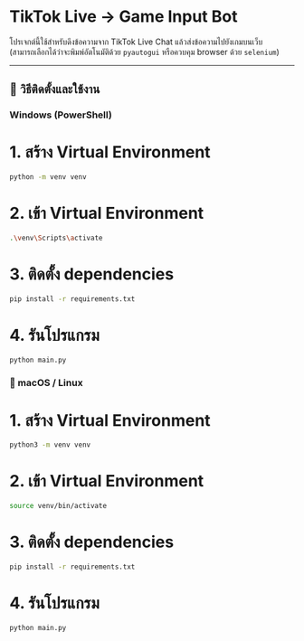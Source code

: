# TikTok Live → Game Input Bot

โปรเจกต์นี้ใช้สำหรับดึงข้อความจาก TikTok Live Chat แล้วส่งข้อความไปยังเกมบนเว็บ  
(สามารถเลือกได้ว่าจะพิมพ์อัตโนมัติด้วย `pyautogui` หรือควบคุม browser ด้วย `selenium`)

---

## 📌 วิธีติดตั้งและใช้งาน

### Windows (PowerShell)

# 1. สร้าง Virtual Environment
```bash
python -m venv venv
```

# 2. เข้า Virtual Environment
```bash
.\venv\Scripts\activate
```

# 3. ติดตั้ง dependencies
```bash
pip install -r requirements.txt
```

# 4. รันโปรแกรม
```bash
python main.py
```

### 🔹 macOS / Linux

# 1. สร้าง Virtual Environment
```bash
python3 -m venv venv
```

# 2. เข้า Virtual Environment
```bash
source venv/bin/activate
```

# 3. ติดตั้ง dependencies
```bash
pip install -r requirements.txt
```

# 4. รันโปรแกรม
```bash
python main.py  
```